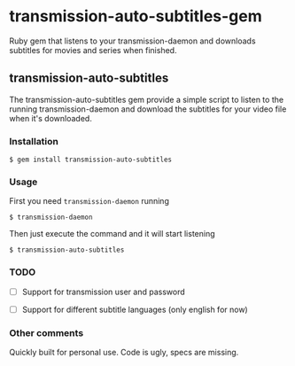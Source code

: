 # transmission-auto-subtitles-gem
Ruby gem that listens to your transmission-daemon and downloads subtitles for movies and series when finished.

## transmission-auto-subtitles

The transmission-auto-subtitles gem provide a simple script to listen to the running transmission-daemon and download the subtitles for your video file when it's downloaded.

### Installation

    $ gem install transmission-auto-subtitles

### Usage

First you need `transmission-daemon` running

    $ transmission-daemon

Then just execute the command and it will start listening

    $ transmission-auto-subtitles


### TODO

- [ ] Support for transmission user and password
- [ ] Support for different subtitle languages (only english for now)


### Other comments

Quickly built for personal use. Code is ugly, specs are missing.
